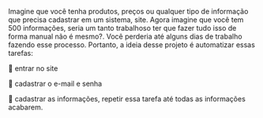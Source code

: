 Imagine que você tenha produtos, preços ou qualquer tipo de informação que precisa cadastrar em um sistema, site. Agora imagine que você tem 500 informações, seria um tanto trabalhoso ter que fazer tudo isso de forma manual não é mesmo?. Você perderia até alguns dias de trabalho fazendo esse processo. Portanto, a ideia desse projeto é automatizar essas tarefas:

💙 entrar no site

💙 cadastrar o e-mail e senha

💙 cadastrar as informações, repetir essa tarefa até todas as informações acabarem.
